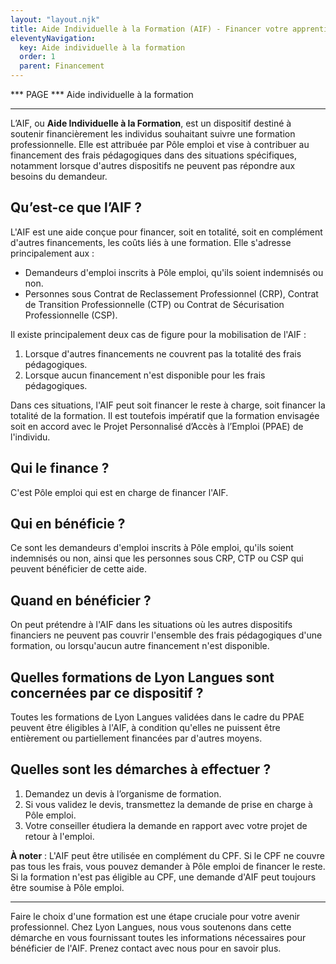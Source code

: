 ```yaml
---
layout: "layout.njk"
title: Aide Individuelle à la Formation (AIF) - Financer votre apprentissage des langues avec Lyon Langues
eleventyNavigation:
  key: Aide individuelle à la formation
  order: 1
  parent: Financement
---
```


*** PAGE ***
Aide individuelle à la formation

---

L’AIF, ou **Aide Individuelle à la Formation**, est un dispositif destiné à soutenir financièrement les individus souhaitant suivre une formation professionnelle. Elle est attribuée par Pôle emploi et vise à contribuer au financement des frais pédagogiques dans des situations spécifiques, notamment lorsque d'autres dispositifs ne peuvent pas répondre aux besoins du demandeur.

## Qu’est-ce que l’AIF ?

L'AIF est une aide conçue pour financer, soit en totalité, soit en complément d'autres financements, les coûts liés à une formation. Elle s'adresse principalement aux :
- Demandeurs d'emploi inscrits à Pôle emploi, qu'ils soient indemnisés ou non.
- Personnes sous Contrat de Reclassement Professionnel (CRP), Contrat de Transition Professionnelle (CTP) ou Contrat de Sécurisation Professionnelle (CSP).

Il existe principalement deux cas de figure pour la mobilisation de l'AIF :
1. Lorsque d'autres financements ne couvrent pas la totalité des frais pédagogiques.
2. Lorsque aucun financement n'est disponible pour les frais pédagogiques.

Dans ces situations, l'AIF peut soit financer le reste à charge, soit financer la totalité de la formation. Il est toutefois impératif que la formation envisagée soit en accord avec le Projet Personnalisé d’Accès à l’Emploi (PPAE) de l'individu.

## Qui le finance ?

C'est Pôle emploi qui est en charge de financer l'AIF.

## Qui en bénéficie ?

Ce sont les demandeurs d'emploi inscrits à Pôle emploi, qu'ils soient indemnisés ou non, ainsi que les personnes sous CRP, CTP ou CSP qui peuvent bénéficier de cette aide.

## Quand en bénéficier ?

On peut prétendre à l'AIF dans les situations où les autres dispositifs financiers ne peuvent pas couvrir l'ensemble des frais pédagogiques d'une formation, ou lorsqu'aucun autre financement n'est disponible.

## Quelles formations de Lyon Langues sont concernées par ce dispositif ?

Toutes les formations de Lyon Langues validées dans le cadre du PPAE peuvent être éligibles à l'AIF, à condition qu'elles ne puissent être entièrement ou partiellement financées par d'autres moyens.

## Quelles sont les démarches à effectuer ?

1. Demandez un devis à l’organisme de formation.
2. Si vous validez le devis, transmettez la demande de prise en charge à Pôle emploi.
3. Votre conseiller étudiera la demande en rapport avec votre projet de retour à l'emploi.

**À noter** : L'AIF peut être utilisée en complément du CPF. Si le CPF ne couvre pas tous les frais, vous pouvez demander à Pôle emploi de financer le reste. Si la formation n'est pas éligible au CPF, une demande d'AIF peut toujours être soumise à Pôle emploi.

---

Faire le choix d'une formation est une étape cruciale pour votre avenir professionnel. Chez Lyon Langues, nous vous soutenons dans cette démarche en vous fournissant toutes les informations nécessaires pour bénéficier de l'AIF. Prenez contact avec nous pour en savoir plus.